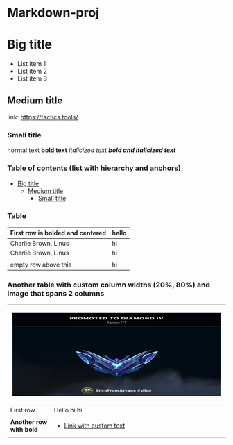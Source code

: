 # Markdown-proj
# Big title
- List item 1
- List item 2
- List item 3
## Medium title
link: https://tactics.tools/
### Small title
normal text **bold text** *italicized text* ***bold and italicized text***
### Table of contents (list with hierarchy and anchors)
- [Big title](#Big-title)
    - [Medium title](#Medium-title)
        - [Small title](#Small-title)
### Table
| First row is bolded and centered   | hello |
|------------------------|-------|
| Charlie Brown, Linus   | hi    |
| Charlie Brown, Linus   | hi    |
|                        |       |
| empty row above this   | hi    |
### Another table with custom column widths (20%, 80%) and image that spans 2 columns
<table>
<colgroup>
<col style="width: 20%" />
<col style="width: 80%" />
</colgroup>
<thead>
<tr class="header">
<th colspan="2"><p><img src="set13_diamond.png"
style="width:5in;height:2in" /></p></th>
</tr>
</thead>
<tbody>
<tr class="odd">
<td>First row</td>
<td>Hello hi hi</td>
</tr>
<tr class="even">
<td><strong>Another row with bold</strong></td>
<td><ul>
<li><p><a href="https://tactics.tools/">Link with custom text</p></li>
</ul></td>
</tr>
</tbody>
</table>

